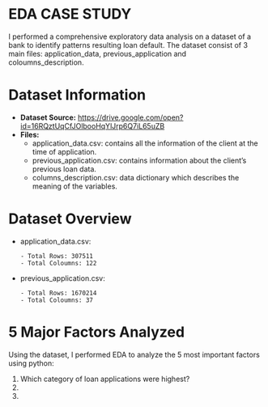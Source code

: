# **EDA CASE STUDY**

I performed a comprehensive exploratory data analysis on a dataset of a bank to identify patterns resulting loan default. The dataset consist of 3 main files: application_data, previous_application and coloumns_description.

# Dataset Information

- **Dataset Source:** https://drive.google.com/open?id=16RQztUqCfJOlbooHqYlJrp6Q7iL65uZB
- **Files:**
   - application_data.csv: contains all the information of the client at the time of application.
   - previous_application.csv: contains information about the client’s previous loan data.
   - columns_description.csv: data dictionary which describes the meaning of the variables.

 # Dataset Overview

 - application_data.csv:

       - Total Rows: 307511
       - Total Coloumns: 122

- previous_application.csv:

      - Total Rows: 1670214
      - Total Coloumns: 37


# 5 Major Factors Analyzed
Using the dataset, I performed EDA to analyze the 5 most important factors using python:

1. Which category of loan applications were highest?
2. 
3. 
